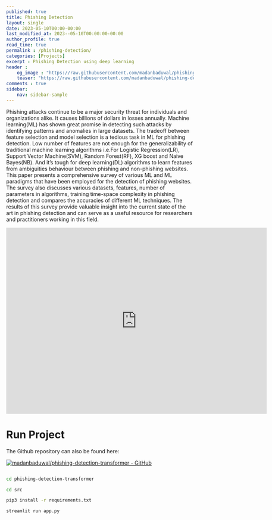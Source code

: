 ```yaml
---
published: true
title: Phishing Detection
layout: single
date: 2023-05-10T00:00-00:00
last_modified_at: 2023--05-10T00:00:00-00:00
author_profile: true
read_time: true
permalink : /phishing-detection/
categories: [Projects]
excerpt : Phishing Detection using deep learning
header :
    og_image : "https://raw.githubusercontent.com/madanbaduwal/phishing-detection-transformer/main/docs/gif.gif"
    teaser: "https://raw.githubusercontent.com/madanbaduwal/phishing-detection-transformer/main/docs/gif.gif"
comments : true
sidebar:
    nav: sidebar-sample
---
```


Phishing attacks continue to be a major security threat
for individuals and organizations alike. It causes billions
of dollars in losses annually. Machine learning(ML) has
shown great promise in detecting such attacks by identifying patterns and anomalies in large datasets. The tradeoff between feature selection and model selection is a tedious task in ML for phishing detection. Low number
of features are not enough for the generalizability of traditional machine learning algorithms i.e.For Logistic Regression(LR), Support Vector Machine(SVM), Random Forest(RF), XG boost and Naive Bayes(NB). And it’s tough for
deep learning(DL) algorithms to learn features from ambiguities behaviour between phishing and non-phishing websites. This paper presents a comprehensive survey of various ML and ML paradigms that have been employed for
the detection of phishing websites. The survey also discusses various datasets, features, number of parameters in
algorithms, training time-space complexity in phishing detection and compares the accuracies of different ML techniques. The results of this survey provide valuable insight
into the current state of the art in phishing detection and can
serve as a useful resource for researchers and practitioners
working in this field.


<iframe width="700" height="500" src="https://youtu.be/_Tv3nT6WqzU" frameborder="0" allow="accelerometer; autoplay; encrypted-media; gyroscope; picture-in-picture" allowfullscreen></iframe>

<br>

# Run Project 

The Github repository can also be found here:

[![madanbaduwal/phishing-detection-transformer - GitHub](https://gh-card.dev/repos/madanbaduwal/phishing-detection-transformer.svg)](https://github.com/madanbaduwal/phishing-detection-transformer)
```bash

cd phishing-detection-transformer

cd src

pip3 install -r requirements.txt

streamlit run app.py

```
